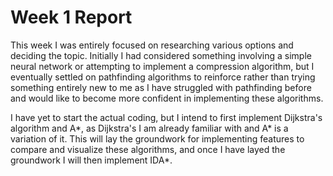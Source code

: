 # Week 1 Report

This week I was entirely focused on researching various options and deciding the topic. Initially I had considered something involving a simple neural network or attempting to implement a compression algorithm, but I eventually settled on pathfinding algorithms to reinforce rather than trying something entirely new to me as I have struggled with pathfinding before and would like to become more confident in implementing these algorithms.

I have yet to start the actual coding, but I intend to first implement Dijkstra's algorithm and A*, as Dijkstra's I am already familiar with and A* is a variation of it. This will lay the groundwork for implementing features to compare and visualize these algorithms, and once I have layed the groundwork I will then implement IDA*.  